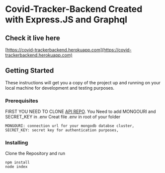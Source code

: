 # Covid-Tracker-Backend Created with Express.JS and Graphql

## Check it live here

[https://covid-trackerbackend.herokuapp.com](https://covid-trackerbackend.herokuapp.com)

## Getting Started

These instructions will get you a copy of the project up and running on your local machine for development and testing purposes.

### Prerequisites

FIRST YOU NEED TO CLONE [API REPO](https://github.com/gauravdh9/Covid-Tracker-Backend).
You Need to add MONGOURI and SECRET_KEY in .env
Creat file .env in root of your folder

```
MONGOURI: connection url for your mongodb databse cluster,
SECRET_KEY: secret key for authentication purposes,

```

### Installing

Clone the Repository and run

```
npm install
node index
```
